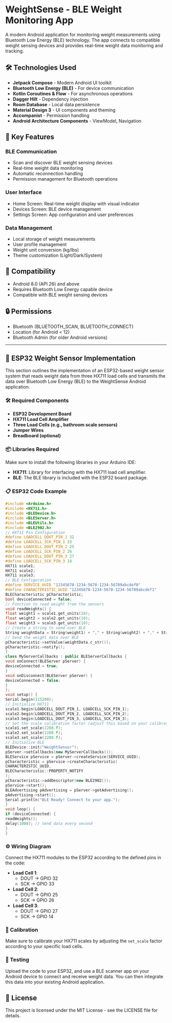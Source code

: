 # WeightSense - BLE Weight Monitoring App

A modern Android application for monitoring weight measurements using Bluetooth Low Energy (BLE) technology. The app connects to compatible weight sensing devices and provides real-time weight data monitoring and tracking.

## 🛠️ Technologies Used

- **Jetpack Compose** - Modern Android UI toolkit
- **Bluetooth Low Energy (BLE)** - For device communication
- **Kotlin Coroutines & Flow** - For asynchronous operations
- **Dagger Hilt** - Dependency injection
- **Room Database** - Local data persistence
- **Material Design 3** - UI components and theming
- **Accompanist** - Permission handling
- **Android Architecture Components** - ViewModel, Navigation

## 🔧 Key Features

### BLE Communication
- Scan and discover BLE weight sensing devices
- Real-time weight data monitoring
- Automatic reconnection handling
- Permission management for Bluetooth operations

### User Interface
- Home Screen: Real-time weight display with visual indicator
- Devices Screen: BLE device management
- Settings Screen: App configuration and user preferences

### Data Management
- Local storage of weight measurements
- User profile management
- Weight unit conversion (kg/lbs)
- Theme customization (Light/Dark/System)

## 📱 Compatibility

- Android 8.0 (API 26) and above
- Requires Bluetooth Low Energy capable device
- Compatible with BLE weight sensing devices

## 🔒 Permissions

- Bluetooth (BLUETOOTH_SCAN, BLUETOOTH_CONNECT)
- Location (for Android < 12)
- Bluetooth Admin (for older Android versions)


-------------------------------------------------------------------------------------------------------------------------------
## 📡 ESP32 Weight Sensor Implementation

This section outlines the implementation of an ESP32-based weight sensor system that reads weight data from three HX711 load cells and transmits the data over Bluetooth Low Energy (BLE) to the WeightSense Android application.

### 🛠️ Required Components

- **ESP32 Development Board**
- **HX711 Load Cell Amplifier**
- **Three Load Cells (e.g., bathroom scale sensors)**
- **Jumper Wires**
- **Breadboard (optional)**

### 📦 Libraries Required

Make sure to install the following libraries in your Arduino IDE:
- **HX711**: Library for interfacing with the HX711 load cell amplifier.
- **BLE**: The BLE library is included with the ESP32 board package.

### 📋 ESP32 Code Example

```cpp
#include <Arduino.h>
#include <HX711.h>
#include <BLEDevice.h>
#include <BLEServer.h>
#include <BLEUtils.h>
#include <BLE2902.h>
// HX711 Pin Configuration
#define LOADCELL_DOUT_PIN_1 32
#define LOADCELL_SCK_PIN_1 33
#define LOADCELL_DOUT_PIN_2 25
#define LOADCELL_SCK_PIN_2 26
#define LOADCELL_DOUT_PIN_3 27
#define LOADCELL_SCK_PIN_3 14
HX711 scale1;
HX711 scale2;
HX711 scale3;
// BLE Configuration
#define SERVICE_UUID "12345678-1234-5678-1234-56789abcdef0"
#define CHARACTERISTIC_UUID "12345678-1234-5678-1234-56789abcdef1"
BLECharacteristic pCharacteristic;
bool deviceConnected = false;
// Function to read weight from the sensors
void readWeights() {
float weight1 = scale1.get_units(10);
float weight2 = scale2.get_units(10);
float weight3 = scale3.get_units(10);
// Create a string to send over BLE
String weightData = String(weight1) + "," + String(weight2) + "," + String(weight3);
// Send the weight data over BLE
pCharacteristic->setValue(weightData.c_str());
pCharacteristic->notify();
}
class MyServerCallbacks : public BLEServerCallbacks {
void onConnect(BLEServer pServer) {
deviceConnected = true;
}
void onDisconnect(BLEServer pServer) {
deviceConnected = false;
}
};
void setup() {
Serial.begin(115200);
// Initialize HX711
scale1.begin(LOADCELL_DOUT_PIN_1, LOADCELL_SCK_PIN_1);
scale2.begin(LOADCELL_DOUT_PIN_2, LOADCELL_SCK_PIN_2);
scale3.begin(LOADCELL_DOUT_PIN_3, LOADCELL_SCK_PIN_3);
// Set the scale calibration factor (adjust this based on your calibration)
scale1.set_scale(2280.f);
scale2.set_scale(2280.f);
scale3.set_scale(2280.f);
// Initialize BLE
BLEDevice::init("WeightSensor");
pServer->setCallbacks(new MyServerCallbacks());
BLEService pService = pServer->createService(SERVICE_UUID);
pCharacteristic = pService->createCharacteristic(
CHARACTERISTIC_UUID,
BLECharacteristic::PROPERTY_NOTIFY
);
pCharacteristic->addDescriptor(new BLE2902());
pService->start();
BLEAdvertising pAdvertising = pServer->getAdvertising();
pAdvertising->start();
Serial.println("BLE Ready! Connect to your app.");
}
void loop() {
if (deviceConnected) {
readWeights();
delay(1000); // Send data every second
}
}
```
### ⚙️ Wiring Diagram

Connect the HX711 modules to the ESP32 according to the defined pins in the code:

- **Load Cell 1**: 
  - DOUT -> GPIO 32
  - SCK -> GPIO 33
- **Load Cell 2**: 
  - DOUT -> GPIO 25
  - SCK -> GPIO 26
- **Load Cell 3**: 
  - DOUT -> GPIO 27
  - SCK -> GPIO 14

### 📏 Calibration

Make sure to calibrate your HX711 scales by adjusting the `set_scale` factor according to your specific load cells.

### 📱 Testing

Upload the code to your ESP32, and use a BLE scanner app on your Android device to connect and receive weight data. You can then integrate this data into your existing Android application.


## 📄 License

This project is licensed under the MIT License - see the LICENSE file for details.




